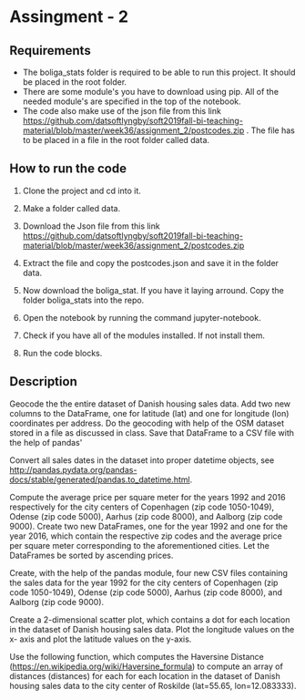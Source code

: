 # Assingment - 2


## Requirements

- The boliga_stats folder is required to be able to run this project. It should be placed in the root folder.
- There are some module's you have to download using pip. All of the needed module's are specified in the top of the notebook.
- The code also make use of the json file from this link https://github.com/datsoftlyngby/soft2019fall-bi-teaching-material/blob/master/week36/assignment_2/postcodes.zip . The file has to be placed in a file in the root folder called data.

## How to run the code

1. Clone the project and cd into it.

2. Make a folder called data.

3. Download the Json file from this link https://github.com/datsoftlyngby/soft2019fall-bi-teaching-material/blob/master/week36/assignment_2/postcodes.zip 

4. Extract the file and copy the postcodes.json and save it in the folder data.

5. Now download the boliga_stat. If you have it laying arround. Copy the folder boliga_stats into the repo.

6. Open the notebook by running the command jupyter-notebook.

7. Check if you have all of the modules installed. If not install them.

8. Run the code blocks.

## Description
Geocode the the entire dataset of Danish housing sales data. Add two new columns to the DataFrame, one for latitude (lat) and one for longitude (lon) coordinates per address. Do the geocoding with help of the OSM dataset stored in a file as discussed in class. Save that DataFrame to a CSV file with the help of pandas'

Convert all sales dates in the dataset into proper datetime objects, see http://pandas.pydata.org/pandas-docs/stable/generated/pandas.to_datetime.html.

Compute the average price per square meter for the years 1992 and 2016 respectively for the city centers of Copenhagen (zip code 1050-1049), Odense (zip code 5000), Aarhus (zip code 8000), and Aalborg (zip code 9000). Create two new DataFrames, one for the year 1992 and one for the year 2016, which contain the respective zip codes and the average price per square meter corresponding to the aforementioned cities. Let the DataFrames be sorted by ascending prices.

Create, with the help of the pandas module, four new CSV files containing the sales data for the year 1992 for the city centers of Copenhagen (zip code 1050-1049), Odense (zip code 5000), Aarhus (zip code 8000), and Aalborg (zip code 9000).

Create a 2-dimensional scatter plot, which contains a dot for each location in the dataset of Danish housing sales data. Plot the longitude values on the x- axis and plot the latitude values on the y-axis.


Use the following function, which computes the Haversine Distance (https://en.wikipedia.org/wiki/Haversine_formula) to compute an array of distances (distances) for each for each location in the dataset of Danish housing sales data to the city center of Roskilde (lat=55.65, lon=12.083333).
